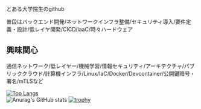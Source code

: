 とある大学院生のgithub

普段はバックエンド開発/ネットワークインフラ整備/セキュリティ導入/要件定義・設計/低レイヤ開発/CICD/IaaC/時々ハードウェア

## 興味関心

通信ネットワーク/低レイヤー/機械学習/情報セキュリティ/アーキテクチャ/パブリッククラウド/計算機インフラ/Linux/IaC/Docker/Devcontainer/公開鍵暗号・署名/mTLSなど


[![Top Langs](https://github-readme-stats.vercel.app/api/top-langs/?username=ik-y&layout=compact&theme=react&count_private=true)](https://github.com/anuraghazra/github-readme-stats)  
![Anurag's GitHub stats](https://github-readme-stats.vercel.app/api?username=ik-y&count_private=true&theme=react)
[![trophy](https://github-profile-trophy.vercel.app/?username=ik-y&count_private=true)](https://github.com/ryo-ma/github-profile-trophy)
